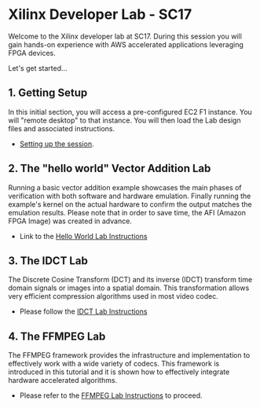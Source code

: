 # Xilinx Developer Lab - SC17

Welcome to the Xilinx developer lab at SC17.
During this session you will gain hands-on experience with AWS accelerated applications leveraging FPGA devices.

Let's get started...

## 1. Getting Setup

In this initial section, you will access a pre-configured EC2 F1 instance. You will "remote desktop" to that instance. You will then load the Lab design files and associated instructions.
- [Setting up the session](Setup.md).

## 2. The "hello world" Vector Addition Lab

Running a basic vector addition example showcases the main phases of verification with both software and hardware emulation.
Finally running the example's kernel on the actual hardware to confirm the output matches the emulation results.
Please note that in order to save time, the AFI (Amazon FPGA Image) was created in advance. 
- Link to the [Hello World Lab Instructions](Hello_World_Lab.md)

## 3. The IDCT Lab

The Discrete Cosine Transform (DCT) and its inverse (IDCT) transform time domain signals or images into a spatial domain. This  transformation allows very efficient compression algorithms used in most video codec.
- Please follow the [IDCT Lab Instructions](IDCT_Lab.md)

## 4. The FFMPEG Lab

The FFMPEG framework provides the infrastructure and implementation to effectively work with a wide variety of codecs. This framework is introduced in this tutorial and it is shown how to effectively integrate hardware accelerated algorithms.
- Please refer to the [FFMPEG Lab Instructions](FFMPEG_Lab.md) to proceed.
